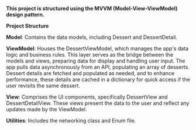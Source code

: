 **This project is structured using the MVVM (Model-View-ViewModel) design pattern.**

**Project Structure**

**Model**: Contains the data models, including Dessert and DessertDetail.

**ViewModel**: Houses the DessertViewModel, which manages the app's data logic and business rules. This layer serves as the bridge between the models and views, preparing data for display and handling user input. The app pulls data asynchronously from an API, populating an array of desserts. Dessert details are fetched and populated as needed, and to enhance performance, these details are cached in a dictionary for quick access if the user revisits the same dessert.

**View**: Comprises the UI components, specifically DessertView and DessertDetailView. These views present the data to the user and reflect any updates made by the ViewModel.

**Utilities**: Includes the networking class and Enum file.
